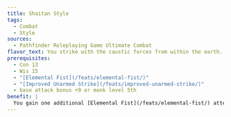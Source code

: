 ```yaml
---
title: Shaitan Style
tags:
  - Combat
  - Style
sources:
  - Pathfinder Roleplaying Game Ultimate Combat
flavor_text: You strike with the caustic forces from within the earth.
prerequisites:
  - Con 13
  - Wis 15
  - "[Elemental Fist](/feats/elemental-fist/)"
  - "[Improved Unarmed Strike](/feats/improved-unarmed-strike/)"
  - base attack bonus +9 or monk level 5th
benefit: |
  You gain one additional [Elemental Fist](/feats/elemental-fist/) attempt per day. While using the Shaitan Style and [Elemental Fist](/feats/elemental-fist/) feats to deal acid damage, you gain a bonus on acid damage rolls equal to your Wisdom bonus. Further, if your [Elemental Fist](/feats/elemental-fist/) melee attack misses while you are using it to deal acid damage, you still deal 1d6 points of acid damage to your target.
---
```


